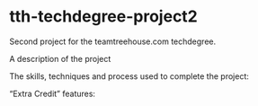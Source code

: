 # tth-techdegree-project2
Second project for the teamtreehouse.com techdegree.

A description of the project


The skills, techniques and process used to complete the project:



“Extra Credit” features:
